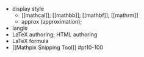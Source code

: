 - display style
    - [[mathcal]]; [[mathbb]]; [[mathbf]]; [[mathrm]]
    - approx (approximation);
- langle
- LaTeX authoring; HTML authoring
- LaTeX formula
- [[Mathpix Snipping Tool]] #pt10-100
